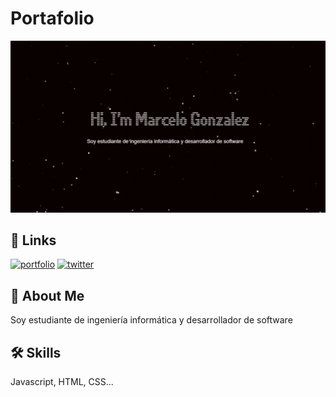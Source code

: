 
# Portafolio
![Screenshot](img/screen.gif)


## 🔗 Links
[![portfolio](https://img.shields.io/badge/my_portfolio-000?style=for-the-badge&logo=ko-fi&logoColor=white)](https://marceagonzn.github.io/portfolio/)
[![twitter](https://img.shields.io/badge/twitter-1DA1F2?style=for-the-badge&logo=twitter&logoColor=white)](https://x.com/Marcegonz19)


## 🚀 About Me
Soy estudiante de ingeniería informática y desarrollador de software


## 🛠 Skills
Javascript, HTML, CSS...

